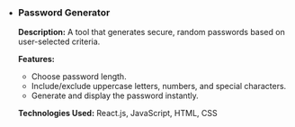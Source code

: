 <ul>
            <li>
                <h3>Password Generator</h3>
                <p><strong>Description:</strong> A tool that generates secure, random passwords based on user-selected criteria.</p>
                <p><strong>Features:</strong></p>
                <ul>
                    <li>Choose password length.</li>
                    <li>Include/exclude uppercase letters, numbers, and special characters.</li>
                    <li>Generate and display the password instantly.</li>
                </ul>
                <p><strong>Technologies Used:</strong> React.js, JavaScript, HTML, CSS</p>
            </li>
        </ul>
